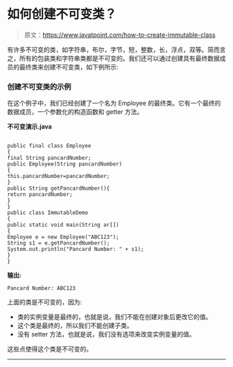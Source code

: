 # 如何创建不可变类？

> 原文：<https://www.javatpoint.com/how-to-create-immutable-class>

有许多不可变的类，如字符串，布尔，字节，短，整数，长，浮点，双等。简而言之，所有的包装类和字符串类都是不可变的。我们还可以通过创建具有最终数据成员的最终类来创建不可变类，如下例所示:

### 创建不可变类的示例

在这个例子中，我们已经创建了一个名为 Employee 的最终类。它有一个最终的数据成员，一个参数化的构造函数和 getter 方法。

**不可变演示.java**

```

public final class Employee
{  
final String pancardNumber;  
public Employee(String pancardNumber)
{  
this.pancardNumber=pancardNumber;  
}
public String getPancardNumber(){  
return pancardNumber;  
}  
}  
public class ImmutableDemo
{
public static void main(String ar[])
{
Employee e = new Employee("ABC123");
String s1 = e.getPancardNumber();
System.out.println("Pancard Number: " + s1);
}
}

```

**输出:**

```
Pancard Number: ABC123

```

上面的类是不可变的，因为:

*   类的实例变量是最终的，也就是说，我们不能在创建对象后更改它的值。
*   这个类是最终的，所以我们不能创建子类。
*   没有 setter 方法，也就是说，我们没有选项来改变实例变量的值。

这些点使得这个类是不可变的。

* * *